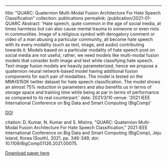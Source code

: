 ---
title: "QUARC: Quaternion Multi-Modal Fusion Architecture For Hate Speech Classification"
collection: publications
permalink: /publication/2021-01-QUARC
Abstract: 'Hate speech, quite common in the age of social media, at times harmless but can also cause mental trauma to someone or even riots in communities. Image of a religious symbol with derogatory comment or video of a man abusing a particular community, all become hate speech with its every modality (such as text, image, and audio) contributing towards it. Models based on a particular modality of hate speech post on social media are not useful, rather, we need models like multi-modal fusion models that consider both image and text while classifying hate speech. Text-image fusion models are heavily parameterized, hence we propose a quaternion neural network-based model having additional fusion components for each pair of modalities. The model is tested on the MMHS150K twitter dataset for hate speech classification. The model shows an almost 75% reduction in parameters and also benefits us in terms of storage space and training time while being at par in terms of performance as compared to its real counterpart.'
date: 2021/3/10
venue: '2021 IEEE International Conference on Big Data and Smart Computing (BigComp)'

[DOI](10.1109/BigComp51126.2021.00075)

citation: D. Kumar, N. Kumar and S. Mishra, "QUARC: Quaternion Multi-Modal Fusion Architecture For Hate Speech Classification," 2021 IEEE International Conference on Big Data and Smart Computing (BigComp), Jeju Island, Korea (South), 2021, pp. 346-349, doi: 10.1109/BigComp51126.2021.00075.


[Download paper here](https://arxiv.org/pdf/2012.08312.pdf)
